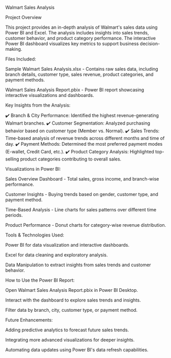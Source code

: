 Walmart Sales Analysis

Project Overview

This project provides an in-depth analysis of Walmart's sales data using Power BI and Excel. The analysis includes insights into sales trends, customer behavior, and product category performance. The interactive Power BI dashboard visualizes key metrics to support business decision-making.

Files Included:

Sample Walmart Sales Analysis.xlsx - Contains raw sales data, including branch details, customer type, sales revenue, product categories, and payment methods.

Walmart Sales Analysis Report.pbix - Power BI report showcasing interactive visualizations and dashboards.

Key Insights from the Analysis:

✔️ Branch & City Performance: Identified the highest revenue-generating Walmart branches.
✔️ Customer Segmentation: Analyzed purchasing behavior based on customer type (Member vs. Normal).
✔️ Sales Trends: Time-based analysis of revenue trends across different months and time of day.
✔️ Payment Methods: Determined the most preferred payment modes (E-wallet, Credit Card, etc.).
✔️ Product Category Analysis: Highlighted top-selling product categories contributing to overall sales.

Visualizations in Power BI:

Sales Overview Dashboard - Total sales, gross income, and branch-wise performance.

Customer Insights - Buying trends based on gender, customer type, and payment method.

Time-Based Analysis - Line charts for sales patterns over different time periods.

Product Performance - Donut charts for category-wise revenue distribution.

Tools & Technologies Used:

Power BI for data visualization and interactive dashboards.

Excel for data cleaning and exploratory analysis.

Data Manipulation to extract insights from sales trends and customer behavior.

How to Use the Power BI Report:

Open Walmart Sales Analysis Report.pbix in Power BI Desktop.

Interact with the dashboard to explore sales trends and insights.

Filter data by branch, city, customer type, or payment method.

Future Enhancements:

Adding predictive analytics to forecast future sales trends.

Integrating more advanced visualizations for deeper insights.

Automating data updates using Power BI's data refresh capabilities.



